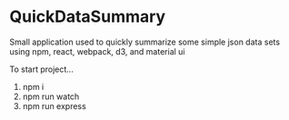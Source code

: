 # QuickDataSummary
Small application used to quickly summarize some simple json data sets using npm, react, webpack, d3, and material ui

To start project...
1) npm i
2) npm run watch
3) npm run express
